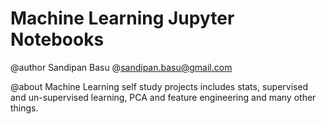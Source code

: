 # Machine Learning Jupyter Notebooks

@author Sandipan Basu @sandipan.basu@gmail.com

@about Machine Learning self study projects includes stats, supervised and un-supervised learning, 
       PCA and feature engineering and many other things.

